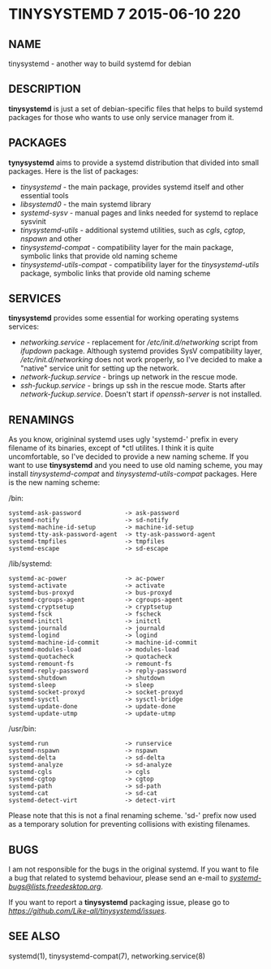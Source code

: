 # TINYSYSTEMD 7 2015-06-10 220

## NAME

tinysystemd - another way to build systemd for debian

## DESCRIPTION

**tinysystemd** is just a set of debian-specific files that helps to build systemd packages for those who wants to use only service manager from it.

## PACKAGES

**tynysystemd** aims to provide a systemd distribution that divided into small packages. Here is the list of packages:

+ *tinysystemd* - the main package, provides systemd itself and other essential tools
+ *libsystemd0* - the main systemd library
+ *systemd-sysv* - manual pages and links needed for systemd to replace sysvinit
+ *tinysystemd-utils* - additional systemd utilities, such as *cgls*, *cgtop*, *nspawn* and other
+ *tinysystemd-compat* - compatibility layer for the main package, symbolic links that provide old naming scheme
+ *tinysystemd-utils-compat* - compatibility layer for the *tinysystemd-utils* package, symbolic links that provide old naming scheme

## SERVICES

**tinysystemd** provides some essential for working operating systems services: 

+ *networking.service* - replacement for */etc/init.d/networking* script from *ifupdown* package. Although systemd provides SysV compatibility layer, */etc/init.d/networking* does not work properly, so I've decided to make a "native" service unit for setting up the network.
+ *network-fuckup.service* - brings up network in the rescue mode.
+ *ssh-fuckup.service* - brings up ssh in the rescue mode. Starts after *network-fuckup.service*. Doesn't start if *openssh-server* is not installed.

## RENAMINGS

As you know, origininal systemd uses ugly 'systemd-' prefix in every filename of its binaries, except of \*ctl utilites. I think it is quite uncomfortable, so I've decided to provide a new naming scheme. If you want to use **tinysystemd** and you need to use old naming scheme, you may install *tinysystemd-compat* and *tinysystemd-utils-compat* packages. Here is the new naming scheme:

/bin:

    systemd-ask-password            -> ask-password
    systemd-notify                  -> sd-notify
    systemd-machine-id-setup        -> machine-id-setup
    systemd-tty-ask-password-agent  -> tty-ask-password-agent
    systemd-tmpfiles                -> tmpfiles
    systemd-escape                  -> sd-escape

/lib/systemd:

    systemd-ac-power                -> ac-power
    systemd-activate                -> activate
    systemd-bus-proxyd              -> bus-proxyd
    systemd-cgroups-agent           -> cgroups-agent
    systemd-cryptsetup              -> cryptsetup
    systemd-fsck                    -> fscheck
    systemd-initctl                 -> initctl
    systemd-journald                -> journald
    systemd-logind                  -> logind
    systemd-machine-id-commit       -> machine-id-commit
    systemd-modules-load            -> modules-load
    systemd-quotacheck              -> quotacheck
    systemd-remount-fs              -> remount-fs
    systemd-reply-password          -> reply-password
    systemd-shutdown                -> shutdown
    systemd-sleep                   -> sleep
    systemd-socket-proxyd           -> socket-proxyd
    systemd-sysctl                  -> sysctl-bridge
    systemd-update-done             -> update-done
    systemd-update-utmp             -> update-utmp

/usr/bin:

    systemd-run                     -> runservice
    systemd-nspawn                  -> nspawn
    systemd-delta                   -> sd-delta
    systemd-analyze                 -> sd-analyze
    systemd-cgls                    -> cgls
    systemd-cgtop                   -> cgtop
    systemd-path                    -> sd-path
    systemd-cat                     -> sd-cat
    systemd-detect-virt             -> detect-virt

Please note that this is not a final renaming scheme. 'sd-' prefix now used as a temporary solution for preventing collisions with existing filenames.

## BUGS

I am not responsible for the bugs in the original systemd. If you want to file a bug that related to systemd behaviour, please send an e-mail to *systemd-bugs@lists.freedesktop.org*.

If you want to report a **tinysystemd** packaging issue, please go to *https://github.com/Like-all/tinysystemd/issues*.

## SEE ALSO

systemd(1), tinysystemd-compat(7), networking.service(8)
